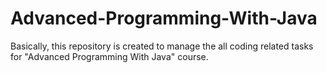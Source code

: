 # Advanced-Programming-With-Java
Basically, this repository is created to manage the all coding related tasks for "Advanced Programming With Java" course.  
